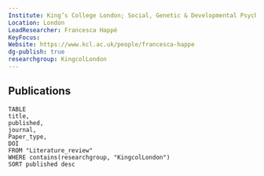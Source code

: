 ```yaml
---
Institute: King’s College London; Social, Genetic & Developmental Psychiatry Centre
Location: London
LeadResearcher: Francesca Happé
KeyFocus: 
Website: https://www.kcl.ac.uk/people/francesca-happe
dg-publish: true
researchgroup: KingcolLondon
---
```

## Publications

```dataview 
TABLE
title, 
published,
journal,
Paper_type,
DOI
FROM "Literature_review"
WHERE contains(researchgroup, "KingcolLondon")
SORT published desc 
```